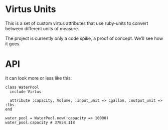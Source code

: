 # Virtus Units

This is a set of custom virtus attributes that use ruby-units to convert between
different units of measure.

The project is currently only a code spike, a proof of concept. We'll
see how it goes.

# API

It can look more or less like this:

    class WaterPool
      include Virtus

      attribute :capacity, Volume, :input_unit => :gallon, :output_unit => :lbs
    end

    water_pool = WaterPool.new(:capacity => 10000)
    water_pool.capacity # 37854.118
